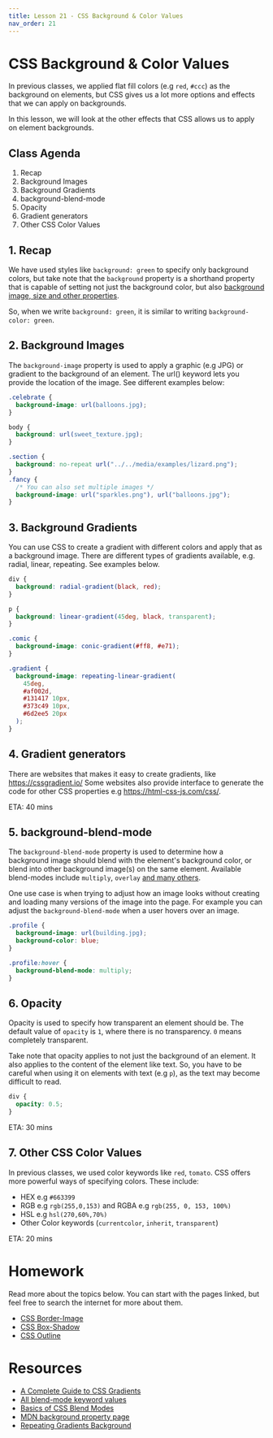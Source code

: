 ```yaml
---
title: Lesson 21 - CSS Background & Color Values
nav_order: 21
---
```


# CSS Background & Color Values

In previous classes, we applied flat fill colors (e.g `red`, `#ccc`) as the background on elements,
but CSS gives us a lot more options and effects that we can apply on backgrounds.

In this lesson, we will look at the other effects that CSS allows us to apply on element backgrounds.

## Class Agenda

1. Recap
1. Background Images
1. Background Gradients
1. background-blend-mode
1. Opacity
1. Gradient generators
1. Other CSS Color Values

## 1. Recap

We have used styles like `background: green` to specify only background colors, but take note that
the `background` property is a shorthand property that is capable of setting not just
the background color, but also [background image, size and other properties](https://developer.mozilla.org/en-US/docs/Web/CSS/background#constituent_properties).

So, when we write `background: green`, it is similar to writing `background-color: green`.

## 2. Background Images

The `background-image` property is used to apply a graphic (e.g JPG) or gradient to the background of an element.
The url() keyword lets you provide the location of the image. See different examples below:

```css
.celebrate {
  background-image: url(balloons.jpg);
}

body {
  background: url(sweet_texture.jpg);
}

.section {
  background: no-repeat url("../../media/examples/lizard.png");
}
.fancy {
  /* You can also set multiple images */
  background-image: url("sparkles.png"), url("balloons.jpg");
}
```

## 3. Background Gradients

You can use CSS to create a gradient with different colors and apply that as a background image.
There are different types of gradients available, e.g. radial, linear, repeating. See examples below.

```css
div {
  background: radial-gradient(black, red);
}

p {
  background: linear-gradient(45deg, black, transparent);
}

.comic {
  background-image: conic-gradient(#ff8, #e71);
}

.gradient {
  background-image: repeating-linear-gradient(
    45deg,
    #af002d,
    #131417 10px,
    #373c49 10px,
    #6d2ee5 20px
  );
}
```

## 4. Gradient generators

There are websites that makes it easy to create gradients, like <https://cssgradient.io/>
Some websites also provide interface to generate the code for other CSS properties e.g <https://html-css-js.com/css/>.

ETA: 40 mins

## 5. background-blend-mode

The `background-blend-mode` property is used to determine how a background image should blend with
the element's background color, or blend into other background image(s) on the same element. Available blend-modes include
`multiply`, `overlay` [and many others](https://developer.mozilla.org/en-US/docs/Web/CSS/blend-mode).

One use case is when trying to adjust how an image looks without creating and loading many versions of the image into the page. For example you can adjust the `background-blend-mode` when a user hovers over an image.

```css
.profile {
  background-image: url(building.jpg);
  background-color: blue;
}

.profile:hover {
  background-blend-mode: multiply;
}
```

## 6. Opacity

Opacity is used to specify how transparent an element should be.
The default value of `opacity` is `1`, where there is no transparency.
`0` means completely transparent.

Take note that opacity applies to not just the background of an element.
It also applies to the content of the element like text. So, you have to be careful when using it on elements with text (e.g `p`), as the text may become difficult to read.

```css
div {
  opacity: 0.5;
}
```

ETA: 30 mins

## 7. Other CSS Color Values

In previous classes, we used color keywords like `red`, `tomato`. CSS offers more powerful ways of specifying colors. These include:

- HEX e.g `#663399`
- RGB e.g `rgb(255,0,153)` and RGBA e.g `rgb(255, 0, 153, 100%)`
- HSL e.g `hsl(270,60%,70%)`
- Other Color keywords (`currentcolor`, `inherit`, `transparent`)

ETA: 20 mins

# Homework

Read more about the topics below. You can start with the pages linked, but feel free to search the internet for more about them.

- [CSS Border-Image](https://www.w3schools.com/css/css3_border_images.asp)
- [CSS Box-Shadow](https://developer.mozilla.org/en-US/docs/Web/CSS/box-shadow)
- [CSS Outline](https://www.w3schools.com/css/css_outline.asp)

# Resources

- [A Complete Guide to CSS Gradients](https://css-tricks.com/a-complete-guide-to-css-gradients/)
- [All blend-mode keyword values](https://developer.mozilla.org/en-US/docs/Web/CSS/blend-mode)
- [Basics of CSS Blend Modes](https://css-tricks.com/basics-css-blend-modes/)
- [MDN background property page](https://developer.mozilla.org/en-US/docs/Web/CSS/background)
- [Repeating Gradients Background](https://www.youtube.com/watch?v=muE2B0Zylbw)
